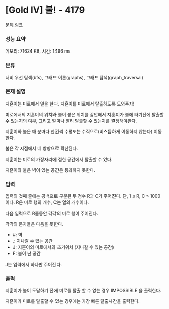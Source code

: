 # [Gold IV] 불! - 4179 

[문제 링크](https://www.acmicpc.net/problem/4179) 

### 성능 요약

메모리: 71624 KB, 시간: 1496 ms

### 분류

너비 우선 탐색(bfs), 그래프 이론(graphs), 그래프 탐색(graph_traversal)

### 문제 설명

<p style="user-select: auto;">지훈이는 미로에서 일을 한다. 지훈이를 미로에서 탈출하도록 도와주자!</p>

<p style="user-select: auto;">미로에서의 지훈이의 위치와 불이 붙은 위치를 감안해서 지훈이가 불에 타기전에 탈출할 수 있는지의 여부, 그리고 얼마나 빨리 탈출할 수 있는지를 결정해야한다.</p>

<p style="user-select: auto;">지훈이와 불은 매 분마다 한칸씩 수평또는 수직으로(비스듬하게 이동하지 않는다)  이동한다. </p>

<p style="user-select: auto;">불은 각 지점에서 네 방향으로 확산된다. </p>

<p style="user-select: auto;">지훈이는 미로의 가장자리에 접한 공간에서 탈출할 수 있다. </p>

<p style="user-select: auto;">지훈이와 불은 벽이 있는 공간은 통과하지 못한다.</p>

### 입력 

 <p style="user-select: auto;">입력의 첫째 줄에는 공백으로 구분된 두 정수 R과 C가 주어진다. 단, 1 ≤ R, C ≤ 1000 이다. R은 미로 행의 개수, C는 열의 개수이다.</p>

<p style="user-select: auto;">다음 입력으로 R줄동안 각각의 미로 행이 주어진다.</p>

<p style="user-select: auto;"> 각각의 문자들은 다음을 뜻한다.</p>

<ul style="user-select: auto;">
	<li style="user-select: auto;">#: 벽</li>
	<li style="user-select: auto;">.: 지나갈 수 있는 공간</li>
	<li style="user-select: auto;">J: 지훈이의 미로에서의 초기위치 (지나갈 수 있는 공간)</li>
	<li style="user-select: auto;">F: 불이 난 공간</li>
</ul>

<p style="user-select: auto;">J는 입력에서 하나만 주어진다.</p>

### 출력 

 <p style="user-select: auto;">지훈이가 불이 도달하기 전에 미로를 탈출 할 수 없는 경우 IMPOSSIBLE 을 출력한다.</p>

<p style="user-select: auto;">지훈이가 미로를 탈출할 수 있는 경우에는 가장 빠른 탈출시간을 출력한다. </p>

